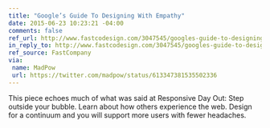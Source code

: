 ```yaml
---
title: "Google’s Guide To Designing With Empathy"
date: 2015-06-23 10:23:21 -04:00
comments: false
ref_url: http://www.fastcodesign.com/3047545/googles-guide-to-designing-with-empathy
in_reply_to: http://www.fastcodesign.com/3047545/googles-guide-to-designing-with-empathy
ref_source: FastCompany
via:
 name: MadPow
 url: https://twitter.com/madpow/status/613347381535502336
---
```


This piece echoes much of what was said at Responsive Day Out: Step outside your bubble. Learn about how others experience the web. Design for a continuum and you will support more users with fewer headaches.